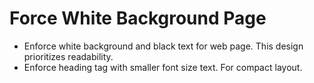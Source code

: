 # Force White Background Page

- Enforce white background and black text for web page. This design prioritizes readability.
- Enforce heading tag with smaller font size text. For compact layout.